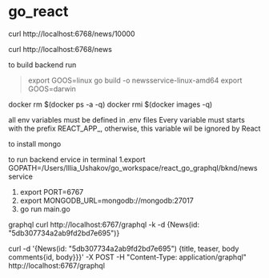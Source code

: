 # go_react

curl http://localhost:6768/news/10000

curl http://localhost:6768/news

to build backend run

> export GOOS=linux
> go build -o newsservice-linux-amd64
> export GOOS=darwin



docker rm $(docker ps -a -q)
docker rmi $(docker images -q)

all env variables must be defined in .env files
Every variable must starts with the prefix REACT_APP_, otherwise, this variable wil be ignored by React

to install mongo


to run backend ervice in terminal
1.export GOPATH=/Users/Illia_Ushakov/go_workspace/react_go_graphql/bknd/newsservice
1.  export PORT=6767
2.  export MONGODB_URL=mongodb://mongodb:27017
3.  go run main.go


graphql
curl http://localhost:6767/graphql -k -d {News(id: "5db307734a2ab9fd2bd7e695")}


curl -d '{News(id: "5db307734a2ab9fd2bd7e695") {title, teaser, body comments{id, body}}}' -X POST -H "Content-Type: application/graphql" http://localhost:6767/graphql

